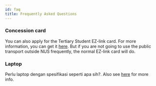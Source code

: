 ```yaml
---
id: faq
title: Frequently Asked Questions
---
```



### Concession card


You can also apply for the Tertiary Student EZ-link card. For more information, you can get it [here](http://www.transitlink.com.sg/PSdetail.aspx?ty=art&Id=72). But if you are not going to use the public transport outside NUS frequently, the normal EZ-link card will do.


### Laptop


Perlu laptop dengan spesifikasi seperti apa sih?. Also see [here](things-to-know#purchasing-laptops-electronics-gadgets) for more info.
<!--stackedit_data:
eyJoaXN0b3J5IjpbMTYyMDYxMjc5MCwtMTI1MzE5ODc0OF19
-->